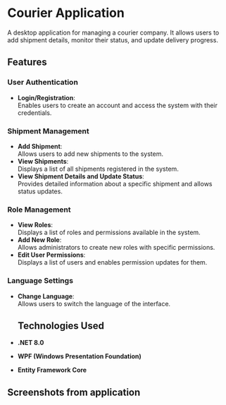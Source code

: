 # Courier Application

A desktop application for managing a courier company. It allows users to add shipment details, monitor their status, and update delivery progress.

## Features

### User Authentication
- **Login/Registration**:  
  Enables users to create an account and access the system with their credentials.

### Shipment Management
- **Add Shipment**:  
  Allows users to add new shipments to the system.  
- **View Shipments**:  
  Displays a list of all shipments registered in the system.  
- **View Shipment Details and Update Status**:  
  Provides detailed information about a specific shipment and allows status updates.

### Role Management
- **View Roles**:  
  Displays a list of roles and permissions available in the system.  
- **Add New Role**:  
  Allows administrators to create new roles with specific permissions.  
- **Edit User Permissions**:  
  Displays a list of users and enables permission updates for them.

### Language Settings
- **Change Language**:  
  Allows users to switch the language of the interface.

  ## Technologies Used
- **.NET 8.0**  
- **WPF (Windows Presentation Foundation)**  
- **Entity Framework Core**

## Screenshots from application
